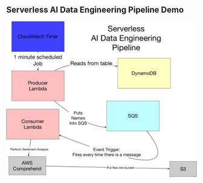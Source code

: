 ## Serverless AI Data Engineering Pipeline Demo

[![IMAGE ALT TEXT HERE](https://github.com/yilun306/Serverless-AI-Data-Engineering-Pipeline/blob/master/img/arch.png?raw=true)](https://youtu.be/m1dFL5iJdCA)
